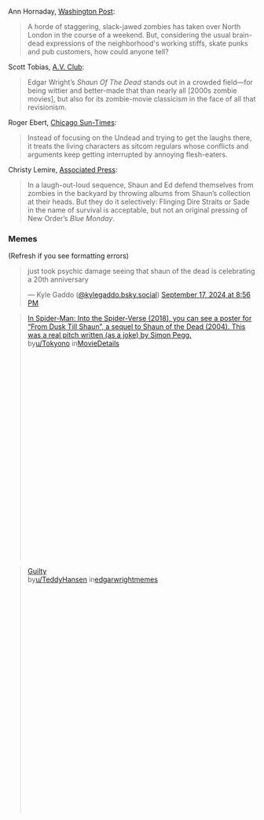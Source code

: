 <!-- Shaun of the Dead -->

Ann Hornaday, [Washington Post](https://www.washingtonpost.com/wp-dyn/articles/A45843-2004Sep23.html):

> A horde of staggering, slack-jawed zombies has taken over North London in the course of a weekend. But, considering the usual brain-dead expressions of the neighborhood's working stiffs, skate punks and pub customers, how could anyone tell?

Scott Tobias, [A.V. Club](https://www.avclub.com/shaun-of-the-dead-1798227310):

> Edgar Wright’s _Shaun Of The Dead_ stands out in a crowded field—for being wittier and better-made that than nearly all [2000s zombie movies], but also for its zombie-movie classicism in the face of all that revisionism.

Roger Ebert, [Chicago Sun-Times](https://www.rogerebert.com/reviews/shaun-of-the-dead-2004):

> Instead of focusing on the Undead and trying to get the laughs there, it treats the living characters as sitcom regulars whose conflicts and arguments keep getting interrupted by annoying flesh-eaters.

Christy Lemire, [Associated Press](https://www.today.com/id/wbna6074664):

> In a laugh-out-loud sequence, Shaun and Ed defend themselves from zombies in the backyard by throwing albums from Shaun’s collection at their heads. But they do it selectively: Flinging Dire Straits or Sade in the name of survival is acceptable, but not an original pressing of New Order’s _Blue Monday_.

### Memes

(Refresh if you see formatting errors)

<blockquote class="bluesky-embed" data-bluesky-uri="at://did:plc:5i5orn5yfl6fbadx3dgw75on/app.bsky.feed.post/3l4fju4xjo32y" data-bluesky-cid="bafyreihroldefp3nktwy22jcodgxnpnhtz2jzanrktxp5jflja56wxrome"><p lang="en">just took psychic damage seeing that shaun of the dead is celebrating a 20th anniversary</p>&mdash; Kyle Gaddo (<a href="https://bsky.app/profile/did:plc:5i5orn5yfl6fbadx3dgw75on?ref_src=embed">@kylegaddo.bsky.social</a>) <a href="https://bsky.app/profile/did:plc:5i5orn5yfl6fbadx3dgw75on/post/3l4fju4xjo32y?ref_src=embed">September 17, 2024 at 8:56 PM</a></blockquote><script async src="https://embed.bsky.app/static/embed.js" charset="utf-8"></script>

<blockquote class="reddit-embed-bq" style="height:500px" data-embed-theme="dark" data-embed-showusername="false" data-embed-height="585"><a href="https://www.reddit.com/r/MovieDetails/comments/jaabbs/in_spiderman_into_the_spiderverse_2018_you_can/">In Spider-Man: Into the Spider-Verse (2018), you can see a poster for “From Dusk Till Shaun”, a sequel to Shaun of the Dead (2004). This was a real pitch written (as a joke) by Simon Pegg.</a><br> by<a href="https://www.reddit.com/user/Tokyono/">u/Tokyono</a> in<a href="https://www.reddit.com/r/MovieDetails/">MovieDetails</a></blockquote><script async src="https://embed.reddit.com/widgets.js" charset="UTF-8"></script>

<blockquote class="reddit-embed-bq" style="height:500px" data-embed-theme="dark" data-embed-showusername="false" data-embed-height="740"><a href="https://www.reddit.com/r/edgarwrightmemes/comments/9t3yqo/guilty/">Guilty</a><br> by<a href="https://www.reddit.com/user/TeddyHansen/">u/TeddyHansen</a> in<a href="https://www.reddit.com/r/edgarwrightmemes/">edgarwrightmemes</a></blockquote><script async="" src="https://embed.reddit.com/widgets.js" charset="UTF-8"></script>
